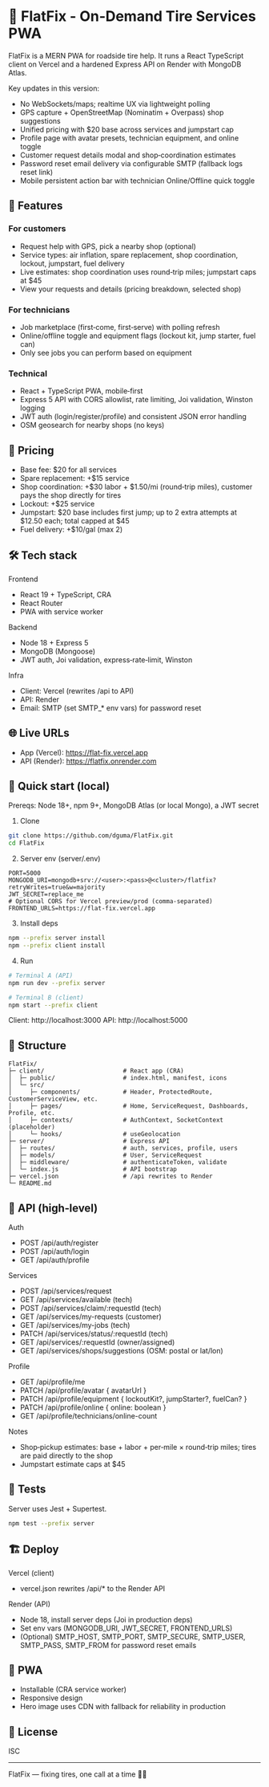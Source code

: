 # 🔧 FlatFix - On‑Demand Tire Services PWA

FlatFix is a MERN PWA for roadside tire help. It runs a React TypeScript client on Vercel and a hardened Express API on Render with MongoDB Atlas.

Key updates in this version:
- No WebSockets/maps; realtime UX via lightweight polling
- GPS capture + OpenStreetMap (Nominatim + Overpass) shop suggestions
- Unified pricing with $20 base across services and jumpstart cap
- Profile page with avatar presets, technician equipment, and online toggle
- Customer request details modal and shop‑coordination estimates
 - Password reset email delivery via configurable SMTP (fallback logs reset link)
 - Mobile persistent action bar with technician Online/Offline quick toggle

## 🚗 Features

### For customers
- Request help with GPS, pick a nearby shop (optional)
- Service types: air inflation, spare replacement, shop coordination, lockout, jumpstart, fuel delivery
- Live estimates: shop coordination uses round‑trip miles; jumpstart caps at $45
- View your requests and details (pricing breakdown, selected shop)

### For technicians
- Job marketplace (first‑come, first‑serve) with polling refresh
- Online/offline toggle and equipment flags (lockout kit, jump starter, fuel can)
- Only see jobs you can perform based on equipment

### Technical
- React + TypeScript PWA, mobile‑first
- Express 5 API with CORS allowlist, rate limiting, Joi validation, Winston logging
- JWT auth (login/register/profile) and consistent JSON error handling
- OSM geosearch for nearby shops (no keys)

## 🧾 Pricing
- Base fee: $20 for all services
- Spare replacement: +$15 service
- Shop coordination: +$30 labor + $1.50/mi (round‑trip miles), customer pays the shop directly for tires
- Lockout: +$25 service
- Jumpstart: $20 base includes first jump; up to 2 extra attempts at $12.50 each; total capped at $45
- Fuel delivery: +$10/gal (max 2)

## 🛠 Tech stack

Frontend
- React 19 + TypeScript, CRA
- React Router
- PWA with service worker

Backend
- Node 18 + Express 5
- MongoDB (Mongoose)
- JWT auth, Joi validation, express‑rate‑limit, Winston

Infra
- Client: Vercel (rewrites /api to API)
- API: Render
 - Email: SMTP (set SMTP_* env vars) for password reset

## 🌐 Live URLs
- App (Vercel): https://flat-fix.vercel.app
- API (Render): https://flatfix.onrender.com

## 🚀 Quick start (local)

Prereqs: Node 18+, npm 9+, MongoDB Atlas (or local Mongo), a JWT secret

1) Clone
```bash
git clone https://github.com/dguma/FlatFix.git
cd FlatFix
```

2) Server env (server/.env)
```env
PORT=5000
MONGODB_URI=mongodb+srv://<user>:<pass>@<cluster>/flatfix?retryWrites=true&w=majority
JWT_SECRET=replace_me
# Optional CORS for Vercel preview/prod (comma‑separated)
FRONTEND_URLS=https://flat-fix.vercel.app
```

3) Install deps
```bash
npm --prefix server install
npm --prefix client install
```

4) Run
```bash
# Terminal A (API)
npm run dev --prefix server

# Terminal B (client)
npm start --prefix client
```
Client: http://localhost:3000  API: http://localhost:5000

## 📂 Structure
```
FlatFix/
├─ client/                      # React app (CRA)
│  ├─ public/                   # index.html, manifest, icons
│  └─ src/
│     ├─ components/            # Header, ProtectedRoute, CustomerServiceView, etc.
│     ├─ pages/                 # Home, ServiceRequest, Dashboards, Profile, etc.
│     ├─ contexts/              # AuthContext, SocketContext (placeholder)
│     └─ hooks/                 # useGeolocation
├─ server/                      # Express API
│  ├─ routes/                   # auth, services, profile, users
│  ├─ models/                   # User, ServiceRequest
│  ├─ middleware/               # authenticateToken, validate
│  └─ index.js                  # API bootstrap
├─ vercel.json                  # /api rewrites to Render
└─ README.md
```

## 🔌 API (high‑level)

Auth
- POST /api/auth/register
- POST /api/auth/login
- GET  /api/auth/profile

Services
- POST /api/services/request
- GET  /api/services/available           (tech)
- POST /api/services/claim/:requestId    (tech)
- GET  /api/services/my-requests         (customer)
- GET  /api/services/my-jobs             (tech)
- PATCH /api/services/status/:requestId  (tech)
- GET  /api/services/:requestId          (owner/assigned)
- GET  /api/services/shops/suggestions   (OSM: postal or lat/lon)

Profile
- GET  /api/profile/me
- PATCH /api/profile/avatar               { avatarUrl }
- PATCH /api/profile/equipment            { lockoutKit?, jumpStarter?, fuelCan? }
- PATCH /api/profile/online               { online: boolean }
- GET  /api/profile/technicians/online-count

Notes
- Shop‑pickup estimates: base + labor + per‑mile × round‑trip miles; tires are paid directly to the shop
- Jumpstart estimate caps at $45

## 🧪 Tests
Server uses Jest + Supertest.
```bash
npm test --prefix server
```

## 🏗️ Deploy

Vercel (client)
- vercel.json rewrites /api/* to the Render API

Render (API)
- Node 18, install server deps (Joi in production deps)
- Set env vars (MONGODB_URI, JWT_SECRET, FRONTEND_URLS)
 - (Optional) SMTP_HOST, SMTP_PORT, SMTP_SECURE, SMTP_USER, SMTP_PASS, SMTP_FROM for password reset emails

## 📱 PWA
- Installable (CRA service worker)
- Responsive design
- Hero image uses CDN with fallback for reliability in production

## 📄 License
ISC

---

FlatFix — fixing tires, one call at a time 🚗💨
